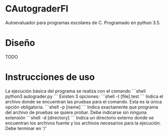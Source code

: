 # CAutograderFI
Autoevaluador para programas escolares de C. Programado en python 3.5.

# Diseño
TODO

# Instrucciones de uso
La ejecución básica del programa se realiza con el comando
´´´shell
python3 autograder.py
´´´
Existen 3 opciones:
´´´shell
 -t [file].test
´´´
 Indica el archivo donde se encuentran las pruebas para el comando. Esta es la única opción obligatoria.
´´´shell
 -p [name]
´´´
 Indica exactamente que programa del archivo de pruebas se quiere probar. Debe indicarse sin ninguna extensión
´´´shell
 -d [directory] 
´´´
 Indica un directorio externo donde se encuentran los archivos fuente y los archivos necesarios para la ejecución. Debe terminar en '/'